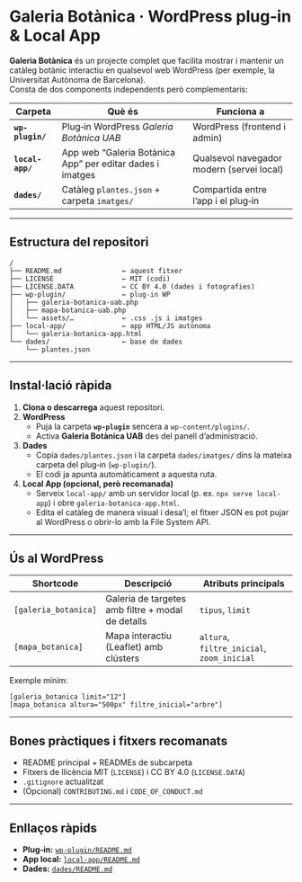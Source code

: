 # Galeria Botànica · WordPress plug‑in & Local App

**Galeria Botànica** és un projecte complet que facilita mostrar i mantenir un catàleg botànic interactiu en qualsevol web WordPress (per exemple, la Universitat Autònoma de Barcelona).  
Consta de dos components independents però complementaris:

| Carpeta | Què és | Funciona a |
|---------|--------|-----------|
| **`wp-plugin/`** | Plug‑in WordPress *Galeria Botànica UAB* | WordPress (frontend i admin) |
| **`local-app/`** | App web “Galeria Botànica App” per editar dades i imatges | Qualsevol navegador modern (servei local) |
| **`dades/`** | Catàleg `plantes.json` + carpeta `imatges/` | Compartida entre l’app i el plug‑in |

---

## Estructura del repositori

```
/
├── README.md               ← aquest fitxer
├── LICENSE                 ← MIT (codi)
├── LICENSE.DATA            ← CC BY 4.0 (dades i fotografies)
├── wp-plugin/              ← plug‑in WP
│   ├── galeria-botanica-uab.php
│   ├── mapa-botanica-uab.php
│   └── assets/…            ← .css .js i imatges
├── local-app/              ← app HTML/JS autònoma
│   └── galeria-botanica-app.html
└── dades/                  ← base de dades
    └── plantes.json

```

---

## Instal·lació ràpida

1. **Clona o descarrega** aquest repositori.
2. **WordPress**  
   * Puja la carpeta **`wp-plugin`** sencera a `wp-content/plugins/`.  
   * Activa **Galeria Botànica UAB** des del panell d’administració.
3. **Dades**  
   * Copia `dades/plantes.json` i la carpeta `dades/imatges/` dins la mateixa carpeta del plug‑in (`wp-plugin/`).  
   * El codi ja apunta automàticament a aquesta ruta.
4. **Local App (opcional, però recomanada)**  
   * Serveix `local-app/` amb un servidor local (p. ex. `npx serve local-app`) i obre `galeria-botanica-app.html`.  
   * Edita el catàleg de manera visual i desa’l; el fitxer JSON es pot pujar al WordPress o obrir-lo amb la File System API.

---

## Ús al WordPress

| Shortcode | Descripció | Atributs principals |
|-----------|------------|---------------------|
| `[galeria_botanica]` | Galeria de targetes amb filtre + modal de detalls | `tipus`, `limit` |
| `[mapa_botanica]`    | Mapa interactiu (Leaflet) amb clústers | `altura`, `filtre_inicial`, `zoom_inicial` |

Exemple mínim:

```wp
[galeria_botanica limit="12"]
[mapa_botanica altura="500px" filtre_inicial="arbre"]
```

---

## Bones pràctiques i fitxers recomanats

* README principal + READMEs de subcarpeta
* Fitxers de llicència MIT (`LICENSE`) i CC BY 4.0 (`LICENSE.DATA`)
* `.gitignore` actualitzat
* (Opcional) `CONTRIBUTING.md` i `CODE_OF_CONDUCT.md`

---

## Enllaços ràpids

* **Plug‑in:** [`wp-plugin/README.md`](./Plugin_Worpress_Galeria_Mapa/README.md)  
* **App local:** [`local-app/README.md`](./local-app/README.md)  
* **Dades:** [`dades/README.md`](./dades/README.md)
